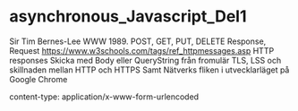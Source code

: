 # asynchronous_Javascript_Del1
Sir Tim Bernes-Lee WWW 1989.
POST, GET, PUT, DELETE
Response, Request 
https://www.w3schools.com/tags/ref_httpmessages.asp HTTP responses
Skicka med Body eller QueryString från fromulär
TLS, LSS och skillnaden mellan HTTP och HTTPS
Samt Nätverks fliken i utvecklarläget på Google Chrome

content-type: application/x-www-form-urlencoded
